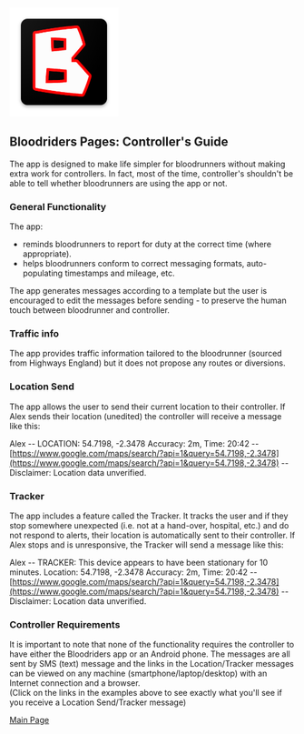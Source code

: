 ![Logo](ic_launcher.png)

## Bloodriders Pages: Controller's Guide

The app is designed to make life simpler for bloodrunners without making extra work for controllers. In fact, most of the time, controller's shouldn't be able to tell whether bloodrunners are using the app or not.

### General Functionality

The app:
- reminds bloodrunners to report for duty at the correct time (where appropriate).
- helps bloodrunners conform to correct messaging formats, auto-populating timestamps and mileage, etc.

The app generates messages according to a template but the user is encouraged to edit the messages before sending - to preserve the human touch between bloodrunner and controller.

### Traffic info

The app provides traffic information tailored to the bloodrunner (sourced from Highways England) but it does not propose any routes or diversions.

### Location Send

The app allows the user to send their current location to their controller. If Alex sends their location (unedited) the controller will receive a message like this:

Alex -- LOCATION: 54.7198, -2.3478 Accuracy: 2m, Time: 20:42 -- [https://www.google.com/maps/search/?api=1&query=54.7198,-2.3478](https://www.google.com/maps/search/?api=1&query=54.7198,-2.3478) -- Disclaimer: Location data unverified.

### Tracker

The app includes a feature called the Tracker. It tracks the user and if they stop somewhere unexpected (i.e. not at a hand-over, hospital, etc.) and do not respond to alerts, their location is automatically sent to their controller. If Alex stops and is unresponsive, the Tracker will send a message like this:

Alex -- TRACKER: This device appears to have been stationary for 10 minutes. Location: 54.7198, -2.3478 Accuracy: 2m, Time: 20:42 -- [https://www.google.com/maps/search/?api=1&query=54.7198,-2.3478](https://www.google.com/maps/search/?api=1&query=54.7198,-2.3478) -- Disclaimer: Location data unverified.

### Controller Requirements

It is important to note that none of the functionality requires the controller to have either the Bloodriders app or an Android phone. The messages are all sent by SMS (text) message and the links in the Location/Tracker messages can be viewed on any machine (smartphone/laptop/desktop) with an Internet connection and a browser.<BR>
(Click on the links in the examples above to see exactly what you'll see if you receive a Location Send/Tracker message)

[Main Page](https://roxburd.github.io/bloodriders/)
